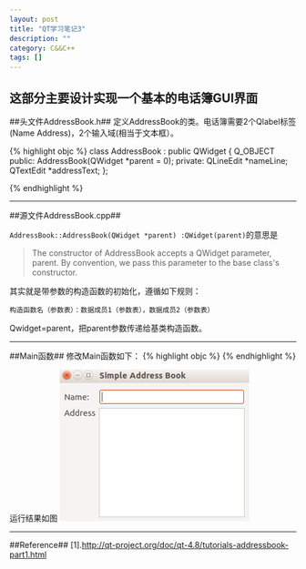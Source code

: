 ```yaml
---
layout: post
title: "QT学习笔记3"
description: ""
category: C&&C++
tags: []
---
```


这部分主要设计实现一个基本的电话簿GUI界面
---------------------------------------------------------------------
##头文件AddressBook.h##
定义AddressBook的类。电话簿需要2个Qlabel标签(Name Address)，2个输入域(相当于文本框）。

{% highlight objc %}
    class AddressBook : public QWidget
    {
        Q_OBJECT
    public:
        AddressBook(QWidget *parent = 0);
    private:
        QLineEdit *nameLine;
        QTextEdit *addressText;
    };
    
{% endhighlight %}



-------------------------------------------------------------------------------
##源文件AddressBook.cpp##


`AddressBook::AddressBook(QWidget *parent) :QWidget(parent)`的意思是

> The constructor of AddressBook accepts a QWidget parameter, parent. By convention, we pass this parameter to the base class's constructor.

其实就是带参数的构造函数的初始化，遵循如下规则：

`构造函数名（参数表）：数据成员1（参数表），数据成员2（参数表）`

Qwidget=parent，把parent参数传递给基类构造函数。

------------------------------------------------------------------------

##Main函数##
修改Main函数如下：
{% highlight objc %}
{% endhighlight %}

运行结果如图
![图片](/assets/images/QT3-1.png)


--------------------------------------------------------------------
##Reference##
[1].http://qt-project.org/doc/qt-4.8/tutorials-addressbook-part1.html

